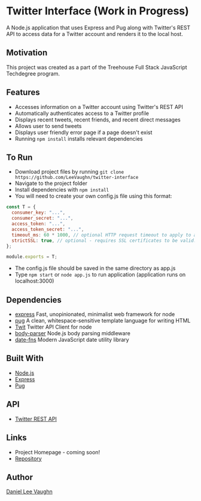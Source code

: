 # Twitter Interface (Work in Progress)

A Node.js application that uses Express and Pug along with Twitter's REST API to access data for a Twitter account and renders it to the local host.

## Motivation

This project was created as a part of the Treehouse Full Stack JavaScript Techdegree program.

## Features

* Accesses information on a Twitter account using Twitter's REST API
* Automatically authenticates access to a Twitter profile
* Displays recent tweets, recent friends, and recent direct messages
* Allows user to send tweets
* Displays user friendly error page if a page doesn't exist
* Running ```npm install``` installs relevant dependencies

## To Run

* Download project files by running ```git clone https://github.com/LeeVaughn/twitter-interface```
* Navigate to the project folder
* Install dependencies with ```npm install```
* You will need to create your own config.js file using this format:

``` javascript
const T = {
  consumer_key: "...",
  consumer_secret: "...",
  access_token: "...",
  access_token_secret: "...",
  timeout_ms: 60 * 1000, // optional HTTP request timeout to apply to all requests.
  strictSSL: true, // optional - requires SSL certificates to be valid.
};

module.exports = T;
```

* The config.js file should be saved in the same directory as app.js
* Type ```npm start``` or ```node app.js``` to run application (application runs on localhost:3000)

## Dependencies

* [express](https://www.npmjs.com/package/express) Fast, unopinionated, minimalist web framework for node
* [pug](https://www.npmjs.com/package/pug) A clean, whitespace-sensitive template language for writing HTML
* [Twit](https://www.npmjs.com/package/twit) Twitter API Client for node
* [body-parser](https://www.npmjs.com/package/body-parser) Node.js body parsing middleware
* [date-fns](https://www.npmjs.com/package/date-fns) Modern JavaScript date utility library

## Built With

* [Node.js](https://nodejs.org/en/)
* [Express](https://github.com/LeeVaughn/twitter-interface)
* [Pug](https://pugjs.org/api/getting-started.html)

## API

* [Twitter REST API](https://developer.twitter.com/en/docs.html)

## Links

* Project Homepage - coming soon!
* [Repository](https://github.com/LeeVaughn/twitter-interface)

## Author

[Daniel Lee Vaughn](https://github.com/LeeVaughn)